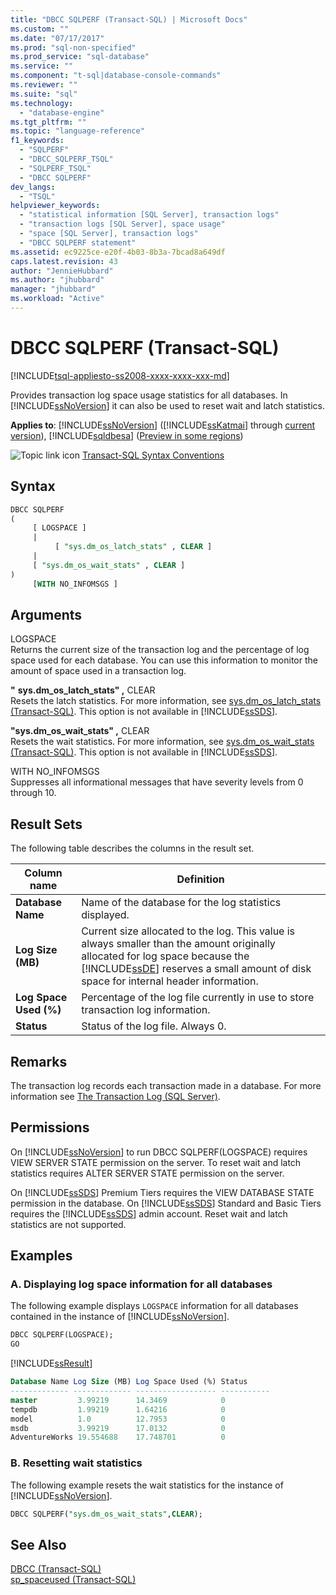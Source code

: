 ```yaml
---
title: "DBCC SQLPERF (Transact-SQL) | Microsoft Docs"
ms.custom: ""
ms.date: "07/17/2017"
ms.prod: "sql-non-specified"
ms.prod_service: "sql-database"
ms.service: ""
ms.component: "t-sql|database-console-commands"
ms.reviewer: ""
ms.suite: "sql"
ms.technology: 
  - "database-engine"
ms.tgt_pltfrm: ""
ms.topic: "language-reference"
f1_keywords: 
  - "SQLPERF"
  - "DBCC_SQLPERF_TSQL"
  - "SQLPERF_TSQL"
  - "DBCC SQLPERF"
dev_langs: 
  - "TSQL"
helpviewer_keywords: 
  - "statistical information [SQL Server], transaction logs"
  - "transaction logs [SQL Server], space usage"
  - "space [SQL Server], transaction logs"
  - "DBCC SQLPERF statement"
ms.assetid: ec9225ce-e20f-4b03-8b3a-7bcad8a649df
caps.latest.revision: 43
author: "JennieHubbard"
ms.author: "jhubbard"
manager: "jhubbard"
ms.workload: "Active"
---
```

# DBCC SQLPERF (Transact-SQL)
[!INCLUDE[tsql-appliesto-ss2008-xxxx-xxxx-xxx-md](../../includes/tsql-appliesto-ss2008-xxxx-xxxx-xxx-md.md)]

Provides transaction log space usage statistics for all databases. In [!INCLUDE[ssNoVersion](../../includes/ssnoversion-md.md)] it can also be used to reset wait and latch statistics.
  
**Applies to**: [!INCLUDE[ssNoVersion](../../includes/ssnoversion-md.md)] ([!INCLUDE[ssKatmai](../../includes/sskatmai-md.md)] through [current version](http://go.microsoft.com/fwlink/p/?LinkId=299658)), [!INCLUDE[sqldbesa](../../includes/sqldbesa-md.md)] ([Preview in some regions](http://azure.microsoft.com/documentation/articles/sql-database-preview-whats-new/?WT.mc_id=TSQL_GetItTag))
  
 ![Topic link icon](../../database-engine/configure-windows/media/topic-link.gif "Topic link icon") [Transact-SQL Syntax Conventions](../../t-sql/language-elements/transact-sql-syntax-conventions-transact-sql.md)  
  
## Syntax  
  
```sql
DBCC SQLPERF   
(  
     [ LOGSPACE ]  
     |  
          [ "sys.dm_os_latch_stats" , CLEAR ]  
     |  
     [ "sys.dm_os_wait_stats" , CLEAR ]  
)   
     [WITH NO_INFOMSGS ]  
```  
  
## Arguments  
LOGSPACE  
Returns the current size of the transaction log and the percentage of log space used for each database. You can use this information to monitor the amount of space used in a transaction log.  
  
**"** **sys.dm_os_latch_stats" ,** CLEAR  
Resets the latch statistics. For more information, see [sys.dm_os_latch_stats &#40;Transact-SQL&#41;](../../relational-databases/system-dynamic-management-views/sys-dm-os-latch-stats-transact-sql.md). This option is not available in [!INCLUDE[ssSDS](../../includes/sssds-md.md)].  
  
**"sys.dm_os_wait_stats" ,** CLEAR  
Resets the wait statistics. For more information, see [sys.dm_os_wait_stats &#40;Transact-SQL&#41;](../../relational-databases/system-dynamic-management-views/sys-dm-os-wait-stats-transact-sql.md). This option is not available in [!INCLUDE[ssSDS](../../includes/sssds-md.md)].  
  
WITH NO_INFOMSGS  
Suppresses all informational messages that have severity levels from 0 through 10.  
  
## Result Sets  
 The following table describes the columns in the result set.  
  
|Column name|Definition|  
|---|---|
|**Database Name**|Name of the database for the log statistics displayed.|  
|**Log Size (MB)**|Current size allocated to the log. This value is always smaller than the amount originally allocated for log space because the [!INCLUDE[ssDE](../../includes/ssde-md.md)] reserves a small amount of disk space for internal header information.|  
|**Log Space Used (%)**|Percentage of the log file currently in use to store transaction log information.|  
|**Status**|Status of the log file. Always 0.|  
  
## Remarks  
The transaction log records each transaction made in a database. For more information see [The Transaction Log &#40;SQL Server&#41;](../../relational-databases/logs/the-transaction-log-sql-server.md).
  
## Permissions  
On [!INCLUDE[ssNoVersion](../../includes/ssnoversion-md.md)] to run DBCC SQLPERF(LOGSPACE) requires VIEW SERVER STATE permission on the server. To reset wait and latch statistics requires ALTER SERVER STATE permission on the server.
  
On [!INCLUDE[ssSDS](../../includes/sssds-md.md)] Premium Tiers requires the VIEW DATABASE STATE permission in the database. On [!INCLUDE[ssSDS](../../includes/sssds-md.md)] Standard and Basic Tiers requires the [!INCLUDE[ssSDS](../../includes/sssds-md.md)] admin account. Reset wait and latch statistics are not supported.
  
## Examples  
  
### A. Displaying log space information for all databases  
The following example displays `LOGSPACE` information for all databases contained in the instance of [!INCLUDE[ssNoVersion](../../includes/ssnoversion-md.md)].
  
```sql  
DBCC SQLPERF(LOGSPACE);  
GO  
```  
  
[!INCLUDE[ssResult](../../includes/ssresult-md.md)]
  
```sql
Database Name Log Size (MB) Log Space Used (%) Status        
------------- ------------- ------------------ -----------   
master         3.99219      14.3469            0   
tempdb         1.99219      1.64216            0   
model          1.0          12.7953            0   
msdb           3.99219      17.0132            0   
AdventureWorks 19.554688    17.748701          0  
```  
  
### B. Resetting wait statistics  
The following example resets the wait statistics for the instance of [!INCLUDE[ssNoVersion](../../includes/ssnoversion-md.md)].
  
```sql  
DBCC SQLPERF("sys.dm_os_wait_stats",CLEAR);  
```  
  
## See Also  
[DBCC &#40;Transact-SQL&#41;](../../t-sql/database-console-commands/dbcc-transact-sql.md)  
[sp_spaceused &#40;Transact-SQL&#41;](../../relational-databases/system-stored-procedures/sp-spaceused-transact-sql.md)
  
  

